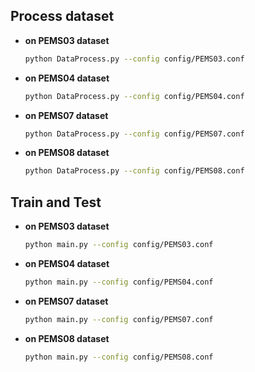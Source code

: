 ## Process dataset

- **on PEMS03 dataset**

    ```bash
    python DataProcess.py --config config/PEMS03.conf
    ```

- **on PEMS04 dataset**

    ```bash
    python DataProcess.py --config config/PEMS04.conf
    ```

- **on PEMS07 dataset**

    ```bash
    python DataProcess.py --config config/PEMS07.conf
    ```

- **on PEMS08 dataset**

    ```bash
    python DataProcess.py --config config/PEMS08.conf
    ```

## Train and Test

- **on PEMS03 dataset**

    ```bash
    python main.py --config config/PEMS03.conf
    ```

- **on PEMS04 dataset**

    ```bash
    python main.py --config config/PEMS04.conf
    ```

- **on PEMS07 dataset**

    ```bash
    python main.py --config config/PEMS07.conf
    ```

- **on PEMS08 dataset**

    ```bash
    python main.py --config config/PEMS08.conf
    ```
